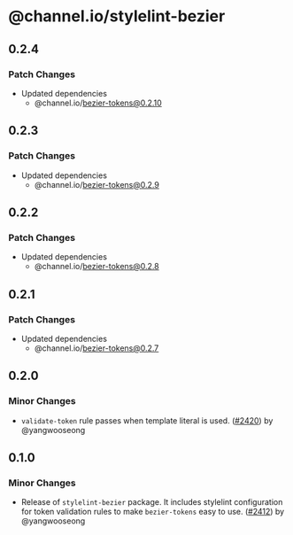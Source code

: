 # @channel.io/stylelint-bezier

## 0.2.4

### Patch Changes

- Updated dependencies
  - @channel.io/bezier-tokens@0.2.10

## 0.2.3

### Patch Changes

- Updated dependencies
  - @channel.io/bezier-tokens@0.2.9

## 0.2.2

### Patch Changes

- Updated dependencies
  - @channel.io/bezier-tokens@0.2.8

## 0.2.1

### Patch Changes

- Updated dependencies
  - @channel.io/bezier-tokens@0.2.7

## 0.2.0

### Minor Changes

- `validate-token` rule passes when template literal is used. ([#2420](https://github.com/channel-io/bezier-react/pull/2420)) by @yangwooseong

## 0.1.0

### Minor Changes

- Release of `stylelint-bezier` package. It includes stylelint configuration for token validation rules to make `bezier-tokens` easy to use. ([#2412](https://github.com/channel-io/bezier-react/pull/2412)) by @yangwooseong

